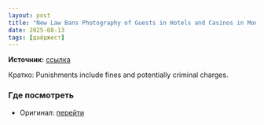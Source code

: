 ```yaml
---
layout: post
title: "New Law Bans Photography of Guests in Hotels and Casinos in Monaco"
date: 2025-08-13
tags: [дайджест]
---
```


**Источник:** [ссылка](https://petapixel.com/2025/08/05/new-law-bans-photography-of-guests-hotels-and-casinos-in-monaco-monte-carlo/)

Кратко: Punishments include fines and potentially criminal charges.

### Где посмотреть
- Оригинал: [перейти]({link})
